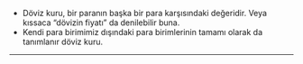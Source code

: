 - Döviz kuru, bir paranın başka bir para karşısındaki değeridir. Veya kıssaca “dövizin fiyatı” da denilebilir buna.
- Kendi para birimimiz dışındaki para birimlerinin tamamı olarak da tanımlanır döviz kuru.
---
